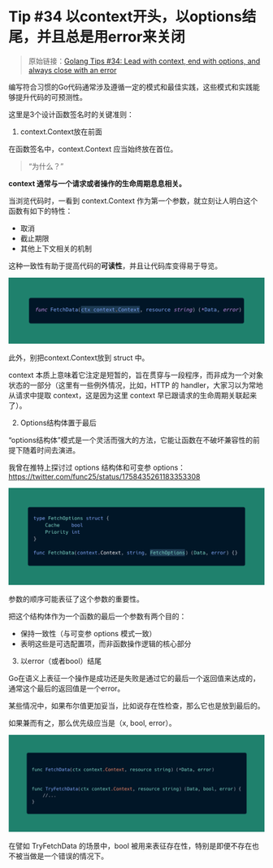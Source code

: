 # Tip #34 以context开头，以options结尾，并且总是用error来关闭

>  原始链接：[Golang Tips #34: Lead with context, end with options, and always close with an error](https://twitter.com/func25/status/1762798519696732567)
>

编写符合习惯的Go代码通常涉及遵循一定的模式和最佳实践，这些模式和实践能够提升代码的可预测性。

这里是3个设计函数签名时的关键准则：

1. context.Context放在前面

在函数签名中，context.Context 应当始终放在首位。

> “为什么？”

**context 通常与一个请求或者操作的生命周期息息相关。**

当浏览代码时，一看到 context.Context 作为第一个参数，就立刻让人明白这个函数有如下的特性：

- 取消
- 截止期限
- 其他上下文相关的机制

这种一致性有助于提高代码的**可读性**，并且让代码库变得易于导览。

![](./images/034/1.png)

此外，别把context.Context放到 struct 中。

context 本质上意味着它注定是短暂的，旨在贯穿与一段程序，而非成为一个对象状态的一部分（这里有一些例外情况，比如，HTTP 的 handler，大家习以为常地从请求中提取 context，这是因为这里 context 早已跟请求的生命周期关联起来了）。

2. Options结构体置于最后

“options结构体”模式是一个灵活而强大的方法，它能让函数在不破坏兼容性的前提下随着时间去演进。

我曾在推特上探讨过 options 结构体和可变参 options：<https://twitter.com/func25/status/1758435261183353308>

![](./images/034/2.png)

参数的顺序可能表征了这个参数的重要性。

把这个结构体作为一个函数的最后一个参数有两个目的：

- 保持一致性（与可变参 options 模式一致）
- 表明这些是可选配置项，而非函数操作逻辑的核心部分

3. 以error（或者bool）结尾

Go在语义上表征一个操作是成功还是失败是通过它的最后一个返回值来达成的，通常这个最后的返回值是一个error。

某些情况中，如果布尔值更加妥当，比如说存在性检查，那么它也是放到最后的。

如果兼而有之，那么优先级应当是（x, bool, error）。

![](./images/034/3.png)

在譬如 TryFetchData 的场景中，bool 被用来表征存在性，特别是即便不存在也不被当做是一个错误的情况下。
